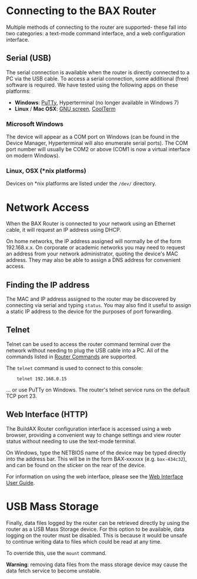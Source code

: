 
[//]: # (Router Connection Guide)

# Connecting to the BAX Router

Multiple methods of connecting to the router are supported- these fall into 
two categories: a text-mode command interface, and a web configuration 
interface.


## Serial (USB)

The serial connection is available when the router is directly connected to a 
PC via the USB cable. To access a serial connection, some additional (free)
software is required. We have tested using the following apps on these 
platforms:

 * __Windows__: [PuTTy](http://www.chiark.greenend.org.uk/~sgtatham/putty/), Hyperterminal (no longer available in Windows 7)
 * __Linux__ / __Mac OSX__: [GNU screen](http://www.gnu.org/software/screen/), [CoolTerm](http://freeware.the-meiers.org/)



### Microsoft Windows

The device will appear as a COM port on Windows (can be found in the Device 
Manager, Hyperterminal will also enumerate serial ports). The COM port number 
will usually be COM2 or above (COM1 is now a virtual interface on modern 
Windows).

### Linux, OSX (*nix platforms)

Devices on *nix platforms are listed under the `/dev/` directory. 



# Network Access

When the BAX Router is connected to your network using an Ethernet cable, it 
will request an IP address using DHCP.

On home networks, the IP address assigned will normally be of the form
192.168.x.x. On corporate or academic networks you may need to request an
address from your network administrator, quoting the device's MAC address. 
They may also be able to assign a DNS address for convenient access.

## Finding the IP address
The MAC and IP address assigned to the router may be discovered by connecting 
via serial and typing `status`. You may also find it useful to assign a static 
IP address to the device for the purposes of port forwarding.



## Telnet

Telnet can be used to access the router command terminal over the network 
without needing to plug the USB cable into a PC. All of the commands listed in 
[Router Commands](commands.md) are supported.

The `telnet` command is used to connect to this console:


````
	telnet 192.168.0.15
````

... or use PuTTy on Windows. The router's telnet service runs on the default 
TCP port 23.


## Web Interface (HTTP)

The BuildAX Router configuration interface is accessed using a web browser, 
providing a convenient way to change settings and view router status without
needing to use the text-mode terminal. 

On Windows, type the NETBIOS name of the device may be typed directly into the
address bar. This will be in the form BAX-xxxxxx (e.g. `bax-434c32`), and can 
be found on the sticker on the rear of the device.

For information on using the web interface, please see the [Web Interface User Guide](user-guide.md).



# USB Mass Storage

Finally, data files logged by the router can be retrieved directly by using 
the router as a USB Mass Storage device. For this option to be available, data 
logging on the router must be disabled. This is because it would be 
unsafe to continue writing data to files which could be read at any time.

To override this, use the `mount` command.

**Warning**: removing data files from the mass storage device may cause the 
data fetch service to become unstable.
